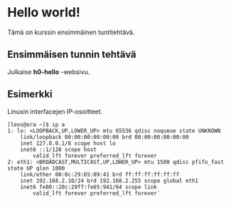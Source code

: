 # Hello world!

Tämä on kurssin ensimmäinen tuntitehtävä.

## Ensimmäisen tunnin tehtävä

Julkaise **h0-hello** -websivu.

## Esimerkki

Linuxin interfacejen IP-osoitteet.

	[leos@ora ~]$ ip a
	1: lo: <LOOPBACK,UP,LOWER_UP> mtu 65536 qdisc noqueue state UNKNOWN 
		link/loopback 00:00:00:00:00:00 brd 00:00:00:00:00:00
		inet 127.0.0.1/8 scope host lo
		inet6 ::1/128 scope host 
			valid_lft forever preferred_lft forever
	2: eth1: <BROADCAST,MULTICAST,UP,LOWER_UP> mtu 1500 qdisc pfifo_fast state UP qlen 1000
		link/ether 00:0c:29:65:09:41 brd ff:ff:ff:ff:ff:ff
		inet 192.168.2.10/24 brd 192.168.2.255 scope global eth1
		inet6 fe80::20c:29ff:fe65:941/64 scope link 
			valid_lft forever preferred_lft forever`  
